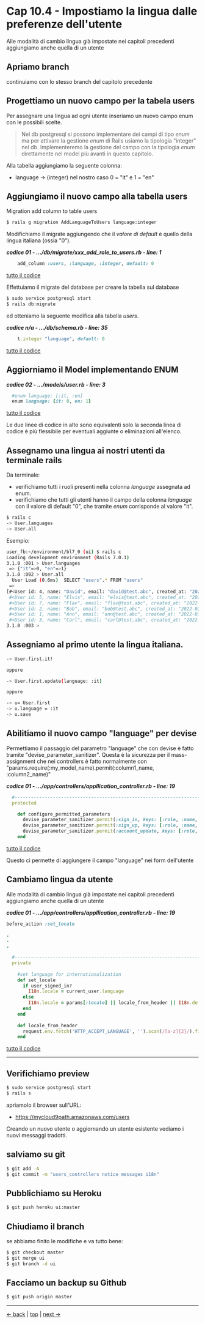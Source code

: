 # <a name="top"></a> Cap 10.4 - Impostiamo la lingua dalle preferenze dell'utente

Alle modalità di cambio lingua già impostate nei capitoli precedenti aggiungiamo anche quella di un utente



## Apriamo branch

continuiamo con lo stesso branch del capitolo precedente



## Progettiamo un nuovo campo per la tabela users

Per assegnare una lingua ad ogni utente inseriamo un nuovo campo enum con le possibili scelte.

> Nel db postgresql si possono implementare dei campi di tipo *enum* ma per attivare la gestione *enum* di Rails usiamo la tipologia "integer" nel db. 
> Implementeremo la gestione del campo con la tipologia *enum* direttamente nel model più avanti in questo capitolo.

Alla tabella aggiungiamo la seguente colonna:

* language        -> (integer) nel nostro caso 0 = "it" e 1 = "en"



## Aggiungiamo il nuovo campo alla tabella users

Migration add column to table users

```bash
$ rails g migration AddLanguageToUsers language:integer
```

Modifichiamo il migrate aggiungendo che il *valore di default* è quello della lingua italiana (ossia "0").

***codice 01 - .../db/migrate/xxx_add_role_to_users.rb - line: 1***

```ruby
    add_column :users, :language, :integer, default: 0
```

[tutto il codice](https://github.com/flaviobordonidev/leanpubabrandnewcms/blob/master/01-base/10-users_i18n/04_01-xxxx_add_language_to_users.rb)


Effettuiamo il migrate del database per creare la tabella sul database

```bash
$ sudo service postgresql start
$ rails db:migrate
```

ed otteniamo la seguente modifica alla tabella *users*.

***codice n/a - .../db/schema.rb - line: 35***

```ruby
    t.integer "language", default: 0
```

[tutto il codice](https://github.com/flaviobordonidev/leanpubabrandnewcms/blob/master/01-base/10-users_i18n/04_02-db-schema.rb)



## Aggiorniamo il Model implementando ENUM

***codice 02 - .../models/user.rb - line: 3***

```ruby
  #enum language: [:it, :en]
  enum language: {it: 0, en: 1}
```

[tutto il codice](#01-13-03_03all)

Le due linee di codice in alto sono equivalenti solo la seconda linea di codice è più flessibile per eventuali aggiunte o eliminazioni all'elenco.



## Assegnamo una lingua ai nostri utenti da terminale rails

Da terminale: 

- verifichiamo tutti i ruoli presenti nella colonna *language* assegnata ad enum.
- verifichiamo che tutti gli utenti hanno il campo della colonna *language* con il valore di default "0", che tramite *enum* corrisponde al valore "it".


```bash
$ rails c
-> User.languages
-> User.all
```

Esempio:
  
```bash
user_fb:~/environment/bl7_0 (ui) $ rails c
Loading development environment (Rails 7.0.1)
3.1.0 :001 > User.languages
 => {"it"=>0, "en"=>1} 
3.1.0 :002 > User.all
  User Load (0.6ms)  SELECT "users".* FROM "users"
 =>                                                
[#<User id: 4, name: "David", email: "david@test.abc", created_at: "2022-02-01 16:28:14.397848000 +0000", updated_at: "2022-02-01 16:28:14.397848000 +0000", language: "it">,
 #<User id: 5, name: "Elvis", email: "elvis@test.abc", created_at: "2022-02-01 16:29:06.259332000 +0000", updated_at: "2022-02-01 16:29:06.259332000 +0000", language: "it">,
 #<User id: 7, name: "Flav", email: "flav@test.abc", created_at: "2022-02-01 17:11:04.252571000 +0000", updated_at: "2022-02-01 17:11:04.252571000 +0000", language: "it">,
 #<User id: 2, name: "Bob", email: "bob@test.abc", created_at: "2022-02-01 16:26:18.569214000 +0000", updated_at: "2022-02-03 10:03:36.219345000 +0000", language: "it">,
 #<User id: 1, name: "Ann", email: "ann@test.abc", created_at: "2022-01-30 11:50:16.615885000 +0000", updated_at: "2022-02-03 12:08:18.378467000 +0000", language: "it">,
 #<User id: 3, name: "Carl", email: "carl@test.abc", created_at: "2022-02-01 16:27:25.761382000 +0000", updated_at: "2022-02-04 17:19:10.336174000 +0000", language: "it">] 
3.1.0 :003 > 
```



## Assegniamo al primo utente la lingua italiana.

```bash
-> User.first.it!

oppure

-> User.first.update(language: :it)

oppure

-> u= User.first 
-> u.language = :it 
-> u.save 
```






## Abilitiamo il nuovo campo "language" per devise

Permettiamo il passaggio del parametro "language" che con devise è fatto tramite "devise_parameter_sanitizer".
Questa è la sicurezza per il mass-assignment che nei controllers è fatto normalmente con "params.require(:my_model_name).permit(:column1_name, :column2_name)"

***codice 01 - .../app/controllers/appllication_controller.rb - line: 19***

```ruby
  #-----------------------------------------------------------------------------
  protected

    def configure_permitted_parameters
      devise_parameter_sanitizer.permit(:sign_in, keys: [:role, :name, :language])
      devise_parameter_sanitizer.permit(:sign_up, keys: [:role, :name, :language])
      devise_parameter_sanitizer.permit(:account_update, keys: [:role, :name, :language])
    end
```

[tutto il codice](#01-06-03_01all)

Questo ci permette di aggiungere il campo "language" nei form dell'utente




## Cambiamo lingua da utente

Alle modalità di cambio lingua già impostate nei capitoli precedenti aggiungiamo anche quella di un utente

***codice 01 - .../app/controllers/appllication_controller.rb - line: 19***

```ruby
before_action :set_locale

.
.
.

  #-----------------------------------------------------------------------------
  private
  
    #set language for internationalization
    def set_locale
      if user_signed_in?
        I18n.locale = current_user.language
      else
        I18n.locale = params[:locale] || locale_from_header || I18n.default_locale
      end
    end
  
    def locale_from_header
      request.env.fetch('HTTP_ACCEPT_LANGUAGE', '').scan(/[a-z]{2}/).first
    end
```

[tutto il codice](#01-06-03_01all)



---



## Verifichiamo preview

```bash
$ sudo service postgresql start
$ rails s
```

apriamolo il browser sull'URL:

* https://mycloud9path.amazonaws.com/users

Creando un nuovo utente o aggiornando un utente esistente vediamo i nuovi messaggi tradotti.



## salviamo su git

```bash
$ git add -A
$ git commit -m "users_controllers notice messages i18n"
```



## Pubblichiamo su Heroku

```bash
$ git push heroku ui:master
```




## Chiudiamo il branch

se abbiamo finito le modifiche e va tutto bene:

```bash
$ git checkout master
$ git merge ui
$ git branch -d ui
```



## Facciamo un backup su Github

```bash
$ git push origin master
```



---

[<- back](https://github.com/flaviobordonidev/leanpubabrandnewcms/blob/master/01-base/09-manage_users/03-browser_tab_title_users-it.md)
 | [top](#top) |
[next ->](https://github.com/flaviobordonidev/leanpubabrandnewcms/blob/master/01-base/10-users_i18n/02-users_form_i18n-it.md)

